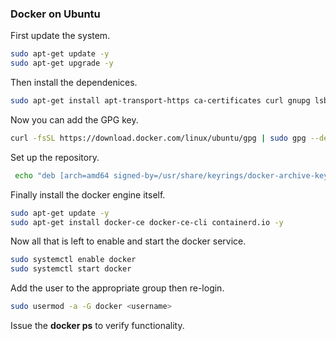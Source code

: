 ### Docker on Ubuntu

First update the system.

``` bash
sudo apt-get update -y
sudo apt-get upgrade -y
```

Then install the dependenices.

``` bash
sudo apt-get install apt-transport-https ca-certificates curl gnupg lsb-release -y
```

Now you can add the GPG key.

``` bash
curl -fsSL https://download.docker.com/linux/ubuntu/gpg | sudo gpg --dearmor -o /usr/share/keyrings/docker-archive-keyring.gpg
```

Set up the repository.

``` bash
 echo "deb [arch=amd64 signed-by=/usr/share/keyrings/docker-archive-keyring.gpg] https://download.docker.com/linux/ubuntu $(lsb_release -cs) stable" | sudo tee /etc/apt/sources.list.d/docker.list > /dev/null
```

Finally install the docker engine itself.

``` bash
sudo apt-get update -y
sudo apt-get install docker-ce docker-ce-cli containerd.io -y
```

Now all that is left to enable and start the docker service.

``` bash
sudo systemctl enable docker 
sudo systemctl start docker
```

Add the user to the appropriate group then re-login.

``` bash
sudo usermod -a -G docker <username>
```

Issue the **docker ps** to verify functionality.
